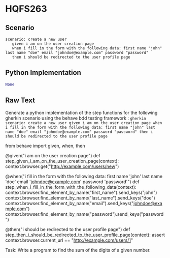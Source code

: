# HQFS263
## Scenario
```gherkin
scenario: create a new user 
   given i am on the user creation page 
   when i fill in the form with the following data: first name "john" last name "doe" email "johndoe@example.com" password "password" 
   then i should be redirected to the user profile page
```


## Python Implementation
```python
None
```


## Raw Text
Generate a python implementation of the step functions for the following gherkin scenario using the behave bdd testing framework : ```gherkin scenario: create a new user given i am on the user creation page when i fill in the form with the following data: first name "john" last name "doe" email "johndoe@example.com" password "password" then i should be redirected to the user profile page ```



from behave import given, when, then

@given("i am on the user creation page")
def step_given_i_am_on_the_user_creation_page(context):
    context.browser.get("http://example.com/users/new")

@when("i fill in the form with the following data: first name 'john' last name 'doe' email 'johndoe@example.com' password 'password'")
def step_when_i_fill_in_the_form_with_the_following_data(context):
    context.browser.find_element_by_name("first_name").send_keys("john")
    context.browser.find_element_by_name("last_name").send_keys("doe")
    context.browser.find_element_by_name("email").send_keys("johndoe@example.com")
    context.browser.find_element_by_name("password").send_keys("password")

@then("i should be redirected to the user profile page")
def step_then_i_should_be_redirected_to_the_user_profile_page(context):
    assert context.browser.current_url == "http://example.com/users/1"

Task: Write a program to find the sum of the digits of a given number.
